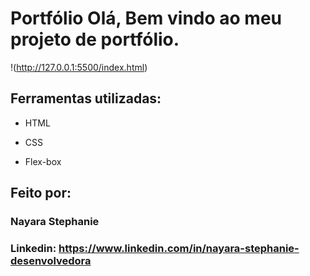 # Portfólio Olá, Bem vindo ao meu projeto de portfólio.

!(http://127.0.0.1:5500/index.html)

## Ferramentas utilizadas:

* HTML

* CSS

* Flex-box

## Feito por:

### Nayara Stephanie

### Linkedin: https://www.linkedin.com/in/nayara-stephanie-desenvolvedora
